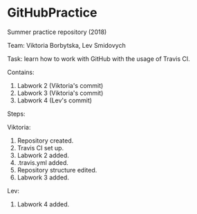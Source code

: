 # GitHubPractice
Summer practice repository (2018)

Team: Viktoria Borbytska, Lev Smidovych

Task: learn how to work with GitHub with the usage of Travis CI.

Contains:
1. Labwork 2 (Viktoria's commit)
2. Labwork 3 (Viktoria's commit)
3. Labwork 4 (Lev's commit)

Steps:

   Viktoria:
   
   1. Repository created.
   2. Travis CI set up.
   3. Labwork 2 added.
   4. .travis.yml added.
   5. Repository structure edited.
   6. Labwork 3 added.
   
   Lev:
   1. Labwork 4 added.
